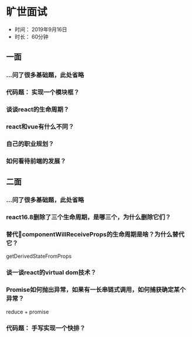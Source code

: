# 旷世面试
+ 时间： 2019年9月16日
+ 时长： 60分钟

## 一面

### ...问了很多基础题，此处省略

### 代码题： 实现一个模块框？

### 谈谈react的生命周期？

### react和vue有什么不同？

### 自己的职业规划？

### 如何看待前端的发展？


## 二面

### ...问了很多基础题，此处省略

### react16.8删除了三个生命周期，是哪三个，为什么删除它们？

### 替代componentWillReceiveProps的生命周期是啥？为什么替代它？
getDerivedStateFromProps

### 谈一谈react的virtual dom技术？

### Promise如何抛出异常，如果有一长串链式调用，如何捕获确定某个异常？
reduce + promise

### 代码题： 手写实现一个快排？

